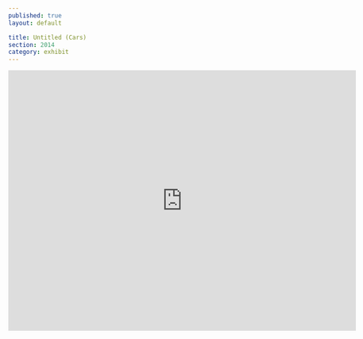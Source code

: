 ```yaml
---
published: true
layout: default

title: Untitled (Cars)
section: 2014
category: exhibit
---
```


<iframe src="https://player.vimeo.com/video/102490949?portrait=0" width="700" height="525" frameborder="0" webkitallowfullscreen mozallowfullscreen allowfullscreen></iframe>
